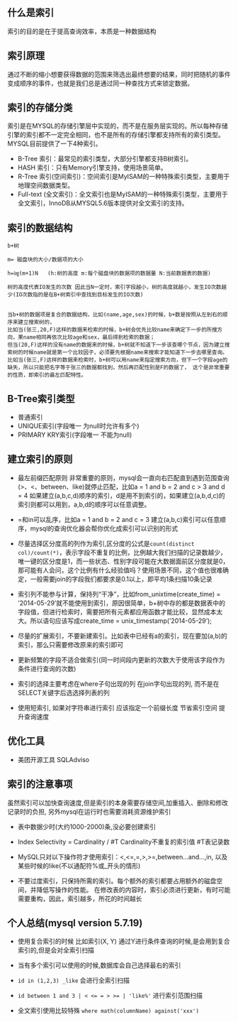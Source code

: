 
## 什么是索引
索引的目的是在于提高查询效率，本质是一种数据结构

## 索引原理
通过不断的缩小想要获得数据的范围来筛选出最终想要的结果，同时把随机的事件变成顺序的事件，也就是我们总是通过同一种查找方式来锁定数据。

## 索引的存储分类
索引是在MYSQL的存储引擎层中实现的，而不是在服务层实现的。所以每种存储引擎的索引都不一定完全相同，也不是所有的存储引擎都支持所有的索引类型。MYSQL目前提供了一下4种索引。
* B-Tree 索引：最常见的索引类型，大部分引擎都支持B树索引。
* HASH 索引：只有Memory引擎支持，使用场景简单。
* R-Tree 索引(空间索引)：空间索引是MyISAM的一种特殊索引类型，主要用于地理空间数据类型。
* Full-text (全文索引)：全文索引也是MyISAM的一种特殊索引类型，主要用于全文索引，InnoDB从MYSQL5.6版本提供对全文索引的支持。

## 索引的数据结构
```
b+树

m= 磁盘块的大小/数据项的大小

h=㏒(m+1)N   (h:树的高度 m:每个磁盘块的数据项的数据量 N:当前数据表的数据)

树的高度代表IO发生的次数 因此当N一定时，索引字段越小，树的高度就越小，发生IO次数越少(IO次数指的是在B+树索引中查找到目标发生的IO次数)


当b+树的数据项是复合的数据结构，比如(name,age,sex)的时候，b+数是按照从左到右的顺序来建立搜索树的，
比如当(张三,20,F)这样的数据来检索的时候，b+树会优先比较name来确定下一步的所搜方向，果name相同再依次比较age和sex，最后得到检索的数据；
但当(20,F)这样的没有name的数据来的时候，b+树就不知道下一步该查哪个节点，因为建立搜索树的时候name就是第一个比较因子，必须要先根据name来搜索才能知道下一步去哪里查询。
比如当(张三,F)这样的数据来检索时，b+树可以用name来指定搜索方向，但下一个字段age的缺失，所以只能把名字等于张三的数据都找到，然后再匹配性别是F的数据了， 这个是非常重要的性质，即索引的最左匹配特性。
```

## B-Tree索引类型
* 普通索引
* UNIQUE索引(字段唯一 为null时允许有多个)
* PRIMARY KRY索引(字段唯一 不能为null)

## 建立索引的原则
* 最左前缀匹配原则 非常重要的原则，mysql会一直向右匹配直到遇到范围查询(>、<、between、like)就停止匹配，比如a = 1 and b = 2 and c > 3 and d = 4 如果建立(a,b,c,d)顺序的索引，d是用不到索引的，如果建立(a,b,d,c)的索引则都可以用到，a,b,d的顺序可以任意调整。

* =和in可以乱序，比如a = 1 and b = 2 and c = 3 建立(a,b,c)索引可以任意顺序，mysql的查询优化器会帮你优化成索引可以识别的形式

* 尽量选择区分度高的列作为索引,区分度的公式是```count(distinct col)/count(*)```，表示字段不重复的比例，比例越大我们扫描的记录数越少，唯一键的区分度是1，而一些状态、性别字段可能在大数据面前区分度就是0，那可能有人会问，这个比例有什么经验值吗？使用场景不同，这个值也很难确定，一般需要join的字段我们都要求是0.1以上，即平均1条扫描10条记录

* 索引列不能参与计算，保持列“干净”，比如from_unixtime(create_time) = ’2014-05-29’就不能使用到索引，原因很简单，b+树中存的都是数据表中的字段值，但进行检索时，需要把所有元素都应用函数才能比较，显然成本太大。所以语句应该写成create_time = unix_timestamp(’2014-05-29’);

* 尽量的扩展索引，不要新建索引。比如表中已经有a的索引，现在要加(a,b)的索引，那么只需要修改原来的索引即可

* 更新频繁的字段不适合做索引(同一时间段内更新的次数大于使用该字段作为条件进行查询的次数)

* 索引的选择主要考虑在where子句出现的列 在join字句出现的列, 而不是在SELECT关键字后选选择列表的列

* 使用短索引, 如果对字符串进行索引 应该指定一个前缀长度 节省索引空间 提升查询速度

## 优化工具
* 美团开源工具 SQLAdviso

## 索引的注意事项
虽然索引可以加快查询速度,但是索引的本身需要存储空间,加重插入、删除和修改记录时的负担, 另外mysql在运行时也需要消耗资源维护索引
* 表中数据少时(大约1000-2000)条,没必要创建索引

* Index Selectivity = Cardinality / #T  Cardinality不重复的索引值 #T表记录数

* MySQL只对以下操作符才使用索引：<,<=,=,>,>=,between...and...,in, 以及某些时候的like(不以通配符%或_开头的情形)

* 不要过度索引，只保持所需的索引。每个额外的索引都要占用额外的磁盘空间，并降低写操作的性能。 在修改表的内容时，索引必须进行更新，有时可能需要重构，因此，索引越多，所花的时间越长


##  个人总结(mysql version 5.7.19)
* 使用复合索引的时候 比如索引(X, Y) 通过Y进行条件查询的时候,是会用到复合索引的,但是会对全索引扫描

* 当有多个索引可以使用的时候,数据库会自己选择最右的索引

* ```id in (1,2,3) _like``` 会进行全索引扫描

* ```id between 1 and 3 | < <= = > >= | 'like%'``` 进行索引范围扫描

* 全文索引使用比较特殊 ```where math(columnName) against('xxx')```
